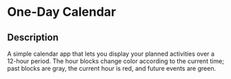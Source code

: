 # One-Day Calendar

## Description
A simple calendar app that lets you display your planned activities over a 12-hour period. The hour blocks change color according to the current time; past blocks are gray, the current hour is red, and future events are green.